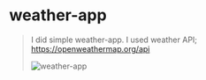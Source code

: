 # weather-app

> I did simple weather-app. I used weather API; https://openweathermap.org/api
> 
> ![weather-app](https://user-images.githubusercontent.com/104026962/175075009-e1053c26-bb09-4a8d-a931-fa24dc865d24.gif)
